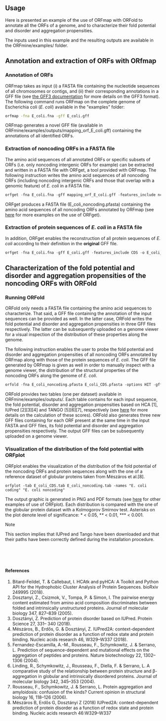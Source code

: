 ## Usage
Here is presented an example of the use of ORFmap with ORFold 
to annotate all the ORFs of a genome, and to characterize their fold potential
and disorder and aggregation propensities.

The inputs used in this example and the resulting outputs are 
available in the ORFmine/examples/ folder.


## Annotation and extraction of ORFs with ORfmap

### Annotation of ORFs
ORFmap takes as input (i) a FASTA file containing the nucleotide
sequences of all chromosomes or contigs, and (ii) their corresponding 
annotations in a GFF file (see 
[the GFF3 documentation](https://github.com/The-Sequence-Ontology/Specifications/blob/master/gff3.md)
for more details on the GFF3 format). 
The following command runs ORFmap on the complete genome of Escherichia
coli (*E. coli*) available in the "examples" folder:

``` bash
orfmap -fna E_coli.fna -gff E_coli.gff
```
ORFmap generates a novel GFF file (available in 
ORFmine/examples/outputs/mapping_orf_E_coli.gff)
containing the annotations of all identified ORFs. 

### Extraction of noncoding ORFs in a FASTA file
The amino acid sequences of 
all annotated ORFs or specific subsets of ORFs (i.e. only noncoding 
intergenic ORFs for example) can be extracted and written in a 
FASTA file with ORFget, a tool provided with ORFmap. The following 
instruction writes the amino acid sequences of all noncoding ORFs (including 
noncoding intergenic ORFs and those that overlap with a genomic feature) 
of *E. coli* in a FASTA file.


``` python
orfget -fna E_coli.fna -gff mapping_orf_E_coli.gff -features_include nc -o E_coli_noncoding
```

ORFget produces a FASTA file (E_coli_noncoding.pfasta) containing the amino acid sequences
of all noncoding ORFs annotated by ORFmap (see [here](./orfget_run.md) for more examples 
on the use of ORFget). 

### Extraction of protein sequences of *E. coli* in a FASTA file
In addition, ORFget enables the reconstruction of all protein 
sequences of *E. coli* according to their definition in the **original**
GFF file.


``` python
orfget -fna E_coli.fna -gff E_coli.gff -features_include CDS -o E_coli_CDS
```



## Characterization of the fold potential and disorder and aggregation propensities of the noncoding ORFs with ORFold


### Running ORFold
ORFold only needs a FASTA file containing the amino acid
sequences to characterize. That said, a GFF 
file containing the annotation of the input sequences can be provided
as well. In the latter case, ORFold writes the fold potential
and disorder and aggregation propensities in three GFF files respectively.
The latter can be subsequently uploaded on a genome viewer for a 
visual inspection of the distribution of these properties along
the genome. 

The following instruction enables the user to probe the fold 
potential and disorder and aggregation propensities of all noncoding
ORFs annotated by ORFmap along with those of the protein sequences
of *E. coli*. The GFF file generated by ORFmap is given as well in order
to manually inspect with a genome viewer, the distribution of
the structural properties of the noncoding ORFs along the genome of *E. coli*.

``` python
orfold -fna E_coli_noncoding.pfasta E_coli_CDS.pfasta -options HIT -gff mapping_orf_E_coli.gff E_coli.gff
```

ORFold provides two tables (one per dataset) available in
ORFmine/examples/outputs/. Each table contains for each input 
sequence, the fold potential, disorder and aggregation propensities
based on HCA [1], IUPred [2][3][4] and TANGO [5][6][7], respectively 
(see [here](./How_it_works_orfold.md) for more details on the calculation of these scores).
ORFold also generates three new GFF files containing for each
ORF present at the same time in the input FASTA and GFF files, 
its fold potential
and disorder and aggregation propensities respectively. The output
GFF files can be subsequently uploaded on a genome viewer.


### Visualization of the distribution of the fold potential with ORFplot

ORFplot enables the visualization of the distribution of the fold
potential of the noncoding ORFs and protein sequences along with the one of a reference dataset
of globular proteins taken from Mészáros et al.[8].

``` 
orfplot -tab E_coli_CDS.tab E_coli_noncoding.tab -names "E. coli coding" "E. coli noncoding"
```

The output graphic is generated in PNG and PDF formats (see 
[here](./Plot_orfold.md) for other examples of use of ORFplot). Each
distribution is compared with the one of the globular protein dataset
with a Kolmogorov Smirnov test. Asterisks on the plot denote level 
of significance: * < 0.05, \**\** < 0.01, *** < 0.001.


<div class="admonition note">
    <p class="first admonition-title">
        Note
    </p>
    <p class="last">
        This section implies that IUPred and Tango have been downloaded 
and that their paths have been correctly defined during the installation 
procedure. 
    </p>
</div>

<br><br><br>
#### References

1. Bitard-Feildel, T. & Callebaut, I. HCAtk and pyHCA: A Toolkit and Python API for the Hydrophobic Cluster Analysis of Protein Sequences. bioRxiv 249995 (2018).
2. Dosztanyi, Z., Csizmok, V., Tompa, P. & Simon, I. The pairwise energy content estimated from amino acid composition discriminates between folded and intrinsically unstructured proteins. Journal of molecular biology 347, 827–839 (2005).
3. Dosztányi, Z. Prediction of protein disorder based on IUPred. Protein Science 27, 331– 340 (2018).
4. Mészáros, B., Erdős, G. & Dosztányi, Z. IUPred2A: context-dependent prediction of protein disorder as a function of redox state and protein binding. Nucleic acids research 46, W329–W337 (2018).
5. Fernandez-Escamilla, A.-M., Rousseau, F., Schymkowitz, J. & Serrano, L. Prediction of sequence-dependent and mutational effects on the aggregation of peptides and proteins. Nature biotechnology 22, 1302–1306 (2004).
6. Linding, R., Schymkowitz, J., Rousseau, F., Diella, F. & Serrano, L. A comparative study of the relationship between protein structure and β-aggregation in globular and intrinsically disordered proteins. Journal of molecular biology 342, 345–353 (2004).
7. Rousseau, F., Schymkowitz, J. & Serrano, L. Protein aggregation and amyloidosis: confusion of the kinds? Current opinion in structural biology 16, 118–126 (2006).
8. Mészáros B, Erdős G, Dosztányi Z (2018) IUPred2A: context-dependent prediction of protein disorder as a function of redox state and protein binding. Nucleic acids research 46:W329–W337